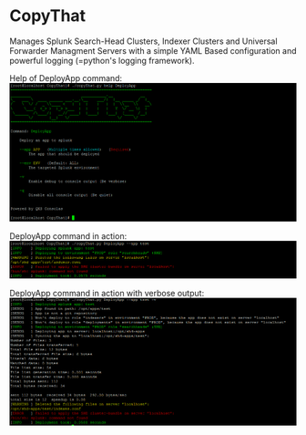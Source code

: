 # CopyThat
Manages Splunk Search-Head Clusters, Indexer Clusters and Universal Forwarder Managment Servers with a simple YAML Based configuration and powerful logging (=python's logging framework).

Help of DeployApp command:
![CopyThat DeployApp Help](copyThat.png)

DeployApp command in action:
![CopyThat DeployApp Help](copyThatDeploy.png)

DeployApp command in action with verbose output:
![CopyThat DeployApp Help](copyThatDeployVerbose.png)
